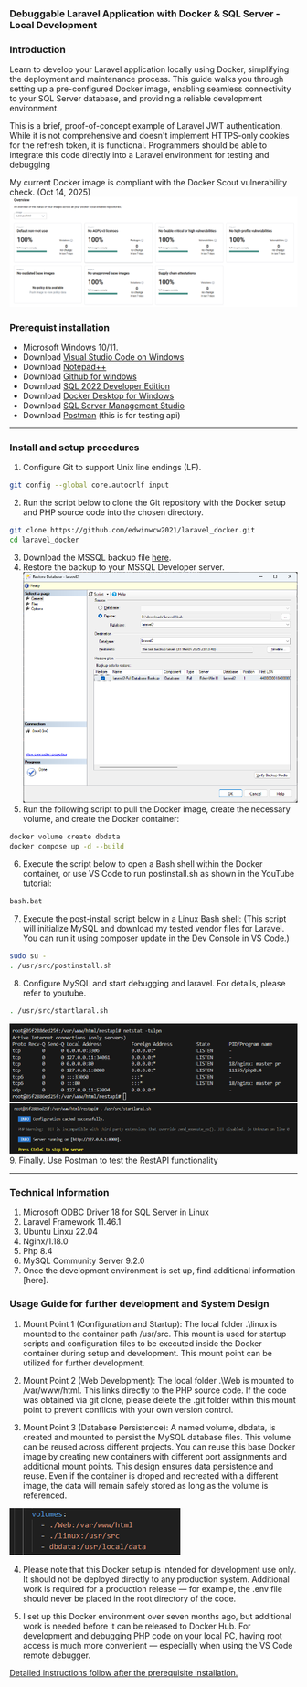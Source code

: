 ### Debuggable Laravel Application with Docker & SQL Server - Local Development

### Introduction
Learn to develop your Laravel application locally using Docker, simplifying the deployment and maintenance process. This guide walks you through setting up a pre-configured Docker image, enabling seamless connectivity to your SQL Server database, and providing a reliable development environment.

This is a brief, proof-of-concept example of Laravel JWT authentication. While it is not comprehensive and doesn't implement HTTPS-only cookies for the refresh token, it is functional. Programmers should be able to integrate this code directly into a Laravel environment for testing and debugging

My current Docker image is compliant with the Docker Scout vulnerability check. (Oct 14, 2025)
![screen5](images/screen5.png)

### Prerequist installation
- Microsoft Windows 10/11.
- Download [Visual Studio Code on Windows](https://code.visualstudio.com/sha/download?build=stable&os=win32-x64-user) 
- Download [Notepad++](https://github.com/notepad-plus-plus/notepad-plus-plus/releases/download/v8.8.6/npp.8.8.6.Installer.x64.exe)
- Download [Github for windows](https://git-scm.com/downloads)
- Download [SQL 2022 Developer Edition](https://go.microsoft.com/fwlink/p/?linkid=2215158&clcid=0x409&culture=en-us&country=us)
- Download [Docker Desktop for Windows](https://docs.docker.com/desktop/setup/install/windows-install/)
- Download [SQL Server Management Studio](https://learn.microsoft.com/en-us/ssms/install/install)  
- Download [Postman](https://dl.pstmn.io/download/latest/win64) (this is for testing api)

---  

### Install and setup procedures
1. Configure Git to support Unix line endings (LF).
```bash
git config --global core.autocrlf input
```
2. Run the script below to clone the Git repository with the Docker setup and PHP source code into the chosen directory. 
```bash
git clone https://github.com/edwinwcw2021/laravel_docker.git
cd laravel_docker
```
3. Download the MSSQL backup file [here](https://freeware.vagweb.com/laravel2.bak).
4. Restore the backup to your MSSQL Developer server.
![screen 1](images/screen1.png)
5. Run the following script to pull the Docker image, create the necessary volume, and create the Docker container:
```bash
docker volume create dbdata
docker compose up -d --build
```
6. Execute the script below to open a Bash shell within the Docker container, or use VS Code to run postinstall.sh as shown in the YouTube tutorial: 
```bash
bash.bat
```
7. Execute the post-install script below in a Linux Bash shell: (This script will initialize MySQL and download my tested vendor files for Laravel. You can run it using composer update in the Dev Console in VS Code.)
```bash
sudo su -
. /usr/src/postinstall.sh
```
8. Configure MySQL and start debugging and laravel. For details, please refer to youtube.
```bash
. /usr/src/startlaral.sh
```
![screen 2](images/screen2.png)
![screen 3](images/screen3.png)
9. Finally. Use Postman to test the RestAPI functionality   

---

### Technical Information
1. Microsoft ODBC Driver 18 for SQL Server in Linux
2. Laravel Framework 11.46.1
3. Ubuntu Linxu 22.04
4. Nginx/1.18.0
5. Php 8.4
6. MySQL Community Server 9.2.0
6. Once the development environment is set up, find additional information [here].


### Usage Guide for further development and System Design
1. Mount Point 1 (Configuration and Startup): The local folder .\linux is mounted to the container path /usr/src. This mount is used for startup scripts and configuration files to be executed inside the Docker container during setup and development. This mount point can be utilized for further development.

2. Mount Point 2 (Web Development): The local folder .\Web is mounted to /var/www/html. This links directly to the PHP source code. If the code was obtained via git clone, please delete the .git folder within this mount point to prevent conflicts with your own version control.

3. Mount Point 3 (Database Persistence): A named volume, dbdata, is created and mounted to persist the MySQL database files. This volume can be reused across different projects. You can reuse this base Docker image by creating new containers with different port assignments and additional mount points. This design ensures data persistence and reuse. Even if the container is droped and recreated with a different image, the data will remain safely stored as long as the volume is referenced.

![screen4](images/screen4.png)

4. Please note that this Docker setup is intended for development use only. It should not be deployed directly to any production system. Additional work is required for a production release — for example, the .env file should never be placed in the root directory of the code.

5. I set up this Docker environment over seven months ago, but additional work is needed before it can be released to Docker Hub. For development and debugging PHP code on your local PC, having root access is much more convenient — especially when using the VS Code remote debugger.

[Detailed instructions follow after the prerequisite installation.](https://www.youtube.com/)
